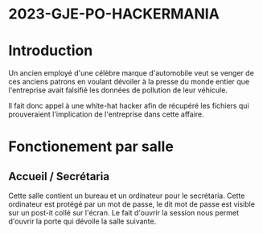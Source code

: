 # 2023-GJE-PO-HACKERMANIA
# Introduction

Un ancien employé d'une célèbre marque d'automobile veut se venger de ces anciens patrons en voulant dévoiler à la presse du monde entier
que l'entreprise avait falsifié les données de pollution de leur véhicule.

Il fait donc appel à une white-hat hacker afin de récupéré les fichiers qui prouveraient l'implication de l'entreprise dans cette affaire.

# Fonctionement par salle

## Accueil / Secrétaria
Cette salle contient un bureau et un ordinateur pour le secrétaria. Cette ordinateur est protégé par un mot de passe, le dit mot de passe est visible sur un post-it collé sur l'écran.
Le fait d'ouvrir la session nous permet d'ouvrir la porte qui dévoile la salle suivante.
